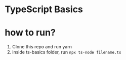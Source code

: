 # TypeScript Basics

# how to run?
1. Clone this repo and run yarn
2. inside ts-basics folder, run `npx ts-node filename.ts`
